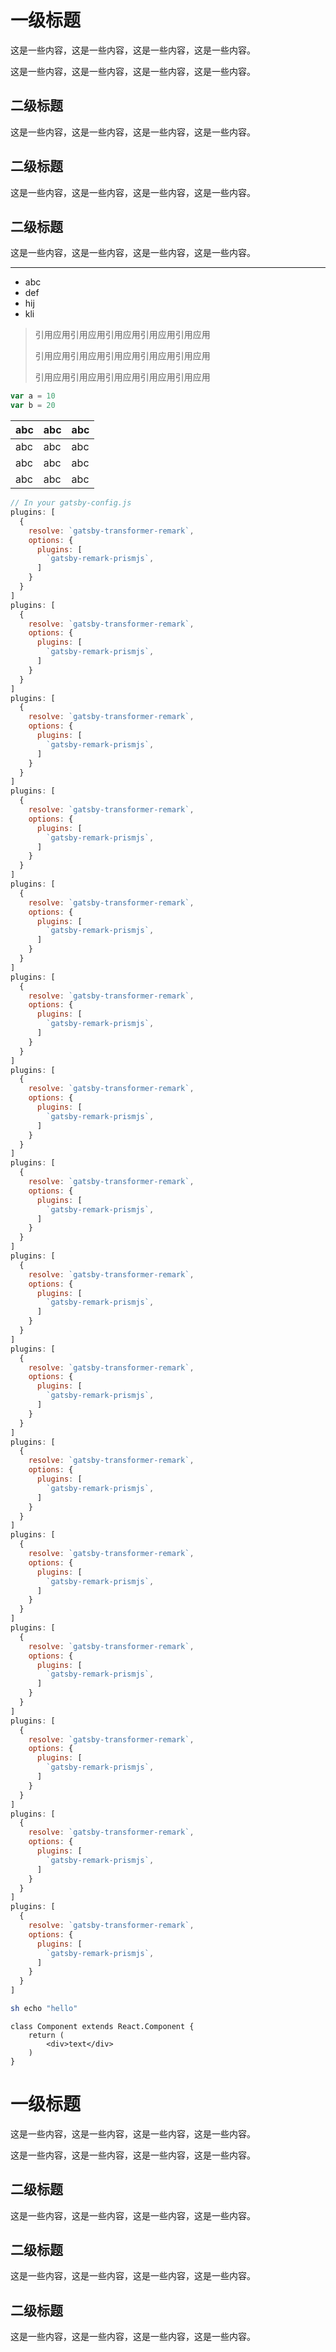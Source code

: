 # 一级标题

这是一些内容，这是一些内容，这是一些内容，这是一些内容。

这是一些内容，这是一些内容，这是一些内容，这是一些内容。

## 二级标题

这是一些内容，这是一些内容，这是一些内容，这是一些内容。

## 二级标题

这是一些内容，这是一些内容，这是一些内容，这是一些内容。

## 二级标题

这是一些内容，这是一些内容，这是一些内容，这是一些内容。

---

- abc
- def
- hij
- kli

> 引用应用引用应用引用应用引用应用引用应用
>
> 引用应用引用应用引用应用引用应用引用应用
>
> 引用应用引用应用引用应用引用应用引用应用

```javascript
var a = 10
var b = 20
```

| abc | abc | abc |
| --- | --- | --- |
| abc | abc | abc |
| abc | abc | abc |
| abc | abc | abc |

```javascript
// In your gatsby-config.js
plugins: [
  {
    resolve: `gatsby-transformer-remark`,
    options: {
      plugins: [
        `gatsby-remark-prismjs`,
      ]
    }
  }
]
plugins: [
  {
    resolve: `gatsby-transformer-remark`,
    options: {
      plugins: [
        `gatsby-remark-prismjs`,
      ]
    }
  }
]
plugins: [
  {
    resolve: `gatsby-transformer-remark`,
    options: {
      plugins: [
        `gatsby-remark-prismjs`,
      ]
    }
  }
]
plugins: [
  {
    resolve: `gatsby-transformer-remark`,
    options: {
      plugins: [
        `gatsby-remark-prismjs`,
      ]
    }
  }
]
plugins: [
  {
    resolve: `gatsby-transformer-remark`,
    options: {
      plugins: [
        `gatsby-remark-prismjs`,
      ]
    }
  }
]
plugins: [
  {
    resolve: `gatsby-transformer-remark`,
    options: {
      plugins: [
        `gatsby-remark-prismjs`,
      ]
    }
  }
]
plugins: [
  {
    resolve: `gatsby-transformer-remark`,
    options: {
      plugins: [
        `gatsby-remark-prismjs`,
      ]
    }
  }
]
plugins: [
  {
    resolve: `gatsby-transformer-remark`,
    options: {
      plugins: [
        `gatsby-remark-prismjs`,
      ]
    }
  }
]
plugins: [
  {
    resolve: `gatsby-transformer-remark`,
    options: {
      plugins: [
        `gatsby-remark-prismjs`,
      ]
    }
  }
]
plugins: [
  {
    resolve: `gatsby-transformer-remark`,
    options: {
      plugins: [
        `gatsby-remark-prismjs`,
      ]
    }
  }
]
plugins: [
  {
    resolve: `gatsby-transformer-remark`,
    options: {
      plugins: [
        `gatsby-remark-prismjs`,
      ]
    }
  }
]
plugins: [
  {
    resolve: `gatsby-transformer-remark`,
    options: {
      plugins: [
        `gatsby-remark-prismjs`,
      ]
    }
  }
]
plugins: [
  {
    resolve: `gatsby-transformer-remark`,
    options: {
      plugins: [
        `gatsby-remark-prismjs`,
      ]
    }
  }
]
plugins: [
  {
    resolve: `gatsby-transformer-remark`,
    options: {
      plugins: [
        `gatsby-remark-prismjs`,
      ]
    }
  }
]
plugins: [
  {
    resolve: `gatsby-transformer-remark`,
    options: {
      plugins: [
        `gatsby-remark-prismjs`,
      ]
    }
  }
]
plugins: [
  {
    resolve: `gatsby-transformer-remark`,
    options: {
      plugins: [
        `gatsby-remark-prismjs`,
      ]
    }
  }
]
```

```bash
sh echo "hello"
```

```react
class Component extends React.Component {
    return (
        <div>text</div>
    )
}
```

# 一级标题

这是一些内容，这是一些内容，这是一些内容，这是一些内容。

这是一些内容，这是一些内容，这是一些内容，这是一些内容。

## 二级标题

这是一些内容，这是一些内容，这是一些内容，这是一些内容。

## 二级标题

这是一些内容，这是一些内容，这是一些内容，这是一些内容。

## 二级标题

这是一些内容，这是一些内容，这是一些内容，这是一些内容。
